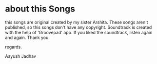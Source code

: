 # about this Songs
this songs are original created by my sister Arshita. These songs aren't published, so this songs don't have any copyright. Soundtrack is created with the help of 'Groovepad' app. If you liked the soundtrack, listen again and again. Thank you.

regards.

Aayush Jadhav